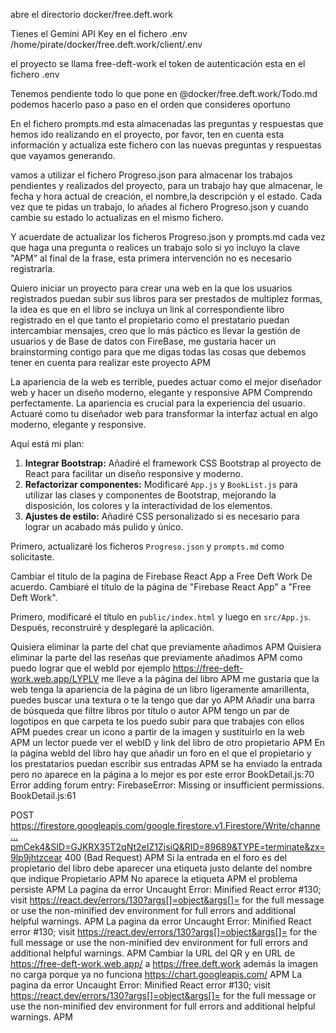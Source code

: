 abre el directorio docker/free.deft.work

Tienes el Gemini API Key en el fichero .env /home/pirate/docker/free.deft.work/client/.env

el proyecto se llama free-deft-work  el token de autenticación esta en el fichero .env 

Tenemos pendiente todo lo que pone en @docker/free.deft.work/Todo.md podemos hacerlo paso a paso en el orden que consideres oportuno 

En el fichero prompts.md esta almacenadas las preguntas y respuestas que hemos ido realizando en el proyecto, por favor, ten en cuenta esta información y actualiza este fichero con las nuevas preguntas y respuestas que vayamos generando.

vamos a utilizar el fichero Progreso.json para almacenar los trabajos pendientes y realizados del proyecto, para un trabajo hay que almacenar, le fecha y hora actual de creación, el nombre,la descripción y el estado. Cada vez que te pidas un trabajo, lo añades al fichero Progreso.json y cuando cambie su estado lo actualizas en el mismo fichero.

Y acuerdate de actualizar los ficheros Progreso.json y prompts.md cada vez que haga una pregunta o realices un trabajo solo si yo incluyo la clave "APM" al final de la frase,  esta primera intervención no es necesario registrarla.

Quiero iniciar un proyecto para crear una web en la que los usuarios registrados puedan subir sus libros para ser prestados de multiplez formas, la idea es que en el libro se incluya un link al correspondiente libro registrado en el que tanto el propietario como el prestatario puedan intercambiar mensajes, creo que lo más páctico es llevar la gestión de usuarios y de Base de datos con FireBase, me gustaria hacer un brainstorming contigo para que me digas todas las cosas que debemos tener en cuenta para realizar este proyecto APM

La apariencia de la web es terrible, puedes actuar como el mejor diseñador web y hacer un diseño moderno, elegante y responsive APM
Comprendo perfectamente. La apariencia es crucial para la experiencia del usuario. Actuaré como tu diseñador web para transformar la interfaz actual en algo moderno, elegante y responsive.

Aquí está mi plan:

1.  **Integrar Bootstrap:** Añadiré el framework CSS Bootstrap al proyecto de React para facilitar un diseño responsive y moderno.
2.  **Refactorizar componentes:** Modificaré `App.js` y `BookList.js` para utilizar las clases y componentes de Bootstrap, mejorando la disposición, los colores y la interactividad de los elementos.
3.  **Ajustes de estilo:** Añadiré CSS personalizado si es necesario para lograr un acabado más pulido y único.

Primero, actualizaré los ficheros `Progreso.json` y `prompts.md` como solicitaste.

Cambiar el titulo de la pagina de  Firebase React App a Free Deft Work
De acuerdo. Cambiaré el título de la página de "Firebase React App" a "Free Deft Work".

Primero, modificaré el título en `public/index.html` y luego en `src/App.js`. Después, reconstruiré y desplegaré la aplicación.

Quisiera eliminar la parte del chat que previamente añadimos APM
Quisiera eliminar la parte del las reseñas que previamente añadimos APM
como puedo lograr que el webId por ejemplo https://free-deft-work.web.app/LYPLV me lleve a la página del libro APM
me gustaria que la web tenga la apariencia de la página de un libro ligeramente amarillenta, puedes buscar una textura o te la tengo que dar yo APM
Añadir una barra de búsqueda que filtre libros por título o autor APM
tengo un par de logotipos en que carpeta te los puedo subir para que trabajes con ellos APM
puedes crear un icono a partir de la imagen y sustituirlo en la web APM
un lector puede ver el webID y link  del libro de otro propietario APM
En la página webId del libro hay que añadir un foro en el que el propietario y los prestatarios puedan escribir sus entradas APM
se ha enviado la entrada pero no aparece en la página a lo mejor es por este error BookDetail.js:70 
 Error adding forum entry: FirebaseError: Missing or insufficient permissions.
BookDetail.js:61 
 
 POST https://firestore.googleapis.com/google.firestore.v1.Firestore/Write/channe…pmCek4&SID=GJKRX35T2qNt2eIZ1ZjsiQ&RID=89689&TYPE=terminate&zx=9lp9jhtzcear 400 (Bad Request) APM
Si la entrada en el foro es del propietario del libro debe aparecer una etiqueta justo delante del nombre que indique Propietario APM
No aparece la etiqueta APM
el problema persiste APM
La pagina da error Uncaught Error: Minified React error #130; visit https://react.dev/errors/130?args[]=object&args[]= for the full message or use the non-minified dev environment for full errors and additional helpful warnings. APM
La pagina da error Uncaught Error: Minified React error #130; visit https://react.dev/errors/130?args[]=object&args[]= for the full message or use the non-minified dev environment for full errors and additional helpful warnings. APM
Cambiar la URL del QR y en URL de https://free-deft-work.web.app/ a https://free.deft.work además la imagen no carga porque ya no funciona https://chart.googleapis.com/ APM
La pagina da error Uncaught Error: Minified React error #130; visit https://react.dev/errors/130?args[]=object&args[]= for the full message or use the non-minified dev environment for full errors and additional helpful warnings. APM
